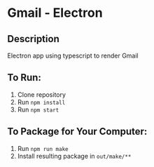 # Gmail - Electron

## Description
Electron app using typescript to render Gmail

## To Run:
1. Clone repository
2. Run ```npm install```
3. Run ```npm start```

## To Package for Your Computer:
1. Run ```npm run make```
2. Install resulting package in `out/make/**`
